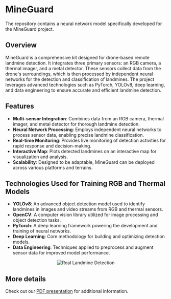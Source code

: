 # MineGuard

The repository contains a neural network model specifically developed for the MineGuard project.

## Overview
MineGuard is a comprehensive kit designed for drone-based remote landmine detection. It integrates three primary sensors: an RGB camera, a thermal imager, and a metal detector. These sensors collect data from the drone's surroundings, which is then processed by independent neural networks for the detection and classification of landmines. The project leverages advanced technologies such as PyTorch, YOLOv8, deep learning, and data engineering to ensure accurate and efficient landmine detection.

## Features
- **Multi-sensor Integration**: Combines data from an RGB camera, thermal imager, and metal detector for thorough landmine detection.
- **Neural Network Processing**: Employs independent neural networks to process sensor data, enabling precise landmine classification.
- **Real-time Monitoring**: Provides live monitoring of detection activities for rapid response and decision-making.
- **Interactive Map**: Plots detected landmines on an interactive map for visualization and analysis.
- **Scalability**: Designed to be adaptable, MineGuard can be deployed across various platforms and terrains.

## Technologies Used for Training RGB and Thermal Models
- **YOLOv8**: An advanced object detection model used to identify landmines in images and video streams from RGB and thermal sensors.
- **OpenCV**: A computer vision library utilized for image processing and object detection tasks.
- **PyTorch**: A deep learning framework powering the development and training of neural networks.
- **Deep Learning**: Core methodology for building and optimizing detection models.
- **Data Engineering**: Techniques applied to preprocess and augment sensor data for improved model performance.
  
<div align="center">
  <img src="media/real-landmine-detection.gif" alt="Real Landmine Detection">
</div>

## More details
Check out our [PDF presentation](media/MineGuard_Presentation.pdf) for additional information.
